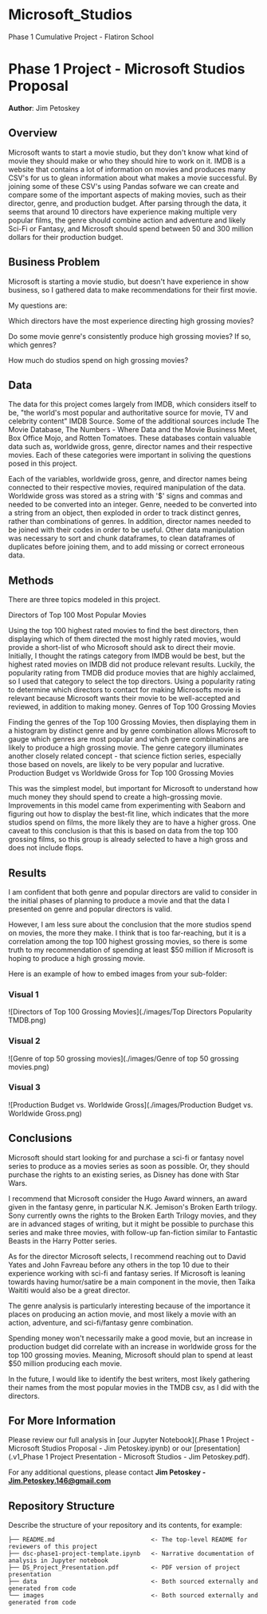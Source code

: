 # Microsoft_Studios
Phase 1 Cumulative Project - Flatiron School

# Phase 1 Project - Microsoft Studios Proposal

**Author**: Jim Petoskey

## Overview

Microsoft wants to start a movie studio, but they don't know what kind of movie they should make or who they should hire to work on it. IMDB is a website that contains a lot of information on movies and produces many CSV's for us to glean information about what makes a movie successful.  By joining some of these CSV's using Pandas sofware we can create and compare some of the important aspects of making movies, such as their director, genre, and production budget.  After parsing through the data, it seems that around 10 directors have experience making multiple very popular films, the genre should combine action and adventure and likely Sci-Fi or Fantasy, and Microsoft should spend between 50 and 300 million dollars for their production budget.

## Business Problem

Microsoft is starting a movie studio, but doesn't have experience in show business, so I gathered data to make recommendations for their first movie.

My questions are:

Which directors have the most experience directing high grossing movies?

Do some movie genre's consistently produce high grossing movies?
If so, which genres?

How much do studios spend on high grossing movies?


## Data

The data for this project comes largely from IMDB, which considers itself to be, "the world's most popular and authoritative source for movie, TV and celebrity content" IMDB Source. Some of the additional sources include The Movie Database, The Numbers - Where Data and the Movie Business Meet, Box Office Mojo, and Rotten Tomatoes. These databases contain valuable data such as, worldwide gross, genre, director names and their respective movies. Each of these categories were important in soliving the questions posed in this project.

Each of the variables, worldwide gross, genre, and director names being connected to their respective movies, required manipulation of the data. Worldwide gross was stored as a string with '$' signs and commas and needed to be converted into an integer. Genre, needed to be converted into a string from an object, then exploded in order to track distinct genres, rather than combinations of genres. In addition, director names needed to be joined with their codes in order to be useful. Other data manipulation was necessary to sort and chunk dataframes, to clean dataframes of duplicates before joining them, and to add missing or correct erroneous data.


## Methods

There are three topics modeled in this project.

Directors of Top 100 Most Popular Movies

Using the top 100 highest rated movies to find the best directors, then displaying which of them directed the most highly rated movies, would provide a short-list of who Microsoft should ask to direct their movie. Initially, I thought the ratings category from IMDB would be best, but the highest rated movies on IMDB did not produce relevant results. Luckily, the popularity rating from TMDB did produce movies that are highly acclaimed, so I used that category to select the top directors.
Using a popularity rating to determine which directors to contact for making Microsofts movie is relevant because Microsoft wants their movie to be well-accepted and reviewed, in addition to making money.
Genres of Top 100 Grossing Movies

Finding the genres of the Top 100 Grossing Movies, then displaying them in a histogram by distinct genre and by genre combination allows Microsoft to gauge which genres are most popular and which genre combinations are likely to produce a high grossing movie. The genre category illuminates another closely related concept - that science fiction series, especially those based on novels, are likely to be very popular and lucrative.
Production Budget vs Worldwide Gross for Top 100 Grossing Movies

This was the simplest model, but important for Microsoft to understand how much money they should spend to create a high-grossing movie. Improvements in this model came from experimenting with Seaborn and figuring out how to display the best-fit line, which indicates that the more studios spend on films, the more likely they are to have a higher gross. One caveat to this conclusion is that this is based on data from the top 100 grossing films, so this group is already selected to have a high gross and does not include flops.

## Results

I am confident that both genre and popular directors are valid to consider in the initial phases of planning to produce a movie and that the data I presented on genre and popular directors is valid.

However, I am less sure about the conclusion that the more studios spend on movies, the more they make. I think that is too far-reaching, but it is a correlation among the top 100 highest grossing movies, so there is some truth to my recommendation of spending at least $50 million if Microsoft is hoping to produce a high grossing movie.



Here is an example of how to embed images from your sub-folder:

### Visual 1
![Directors of Top 100 Grossing Movies](./images/Top Directors Popularity TMDB.png)

### Visual 2
![Genre of top 50 grossing movies](./images/Genre of top 50 grossing movies.png)

### Visual 3
![Production Budget vs. Worldwide Gross](./images/Production Budget vs. Worldwide Gross.png)

## Conclusions

Microsoft should start looking for and purchase a sci-fi or fantasy novel series to produce as a movies series as soon as possible. Or, they should purchase the rights to an existing series, as Disney has done with Star Wars.

I recommend that Microsoft consider the Hugo Award winners, an award given in the fantasy genre, in particular N.K. Jemison's Broken Earth trilogy. Sony currently owns the rights to the Broken Earth Trilogy movies, and they are in advanced stages of writing, but it might be possible to purchase this series and make three movies, with follow-up fan-fiction similar to Fantastic Beasts in the Harry Potter series.

As for the director Microsoft selects, I recommend reaching out to David Yates and John Favreau before any others in the top 10 due to their experience working with sci-fi and fantasy series. If Microsoft is leaning towards having humor/satire be a main component in the movie, then Taika Waititi would also be a great director.

The genre analysis is particularly interesting because of the importance it places on producing an action movie, and most likely a movie with an action, adventure, and sci-fi/fantasy genre combination.

Spending money won't necessarily make a good movie, but an increase in production budget did correlate with an increase in worldwide gross for the top 100 grossing movies. Meaning, Microsoft should plan to spend at least $50 million producing each movie.

In the future, I would like to identify the best writers, most likely gathering their names from the most popular movies in the TMDB csv, as I did with the directors.

## For More Information

Please review our full analysis in [our Jupyter Notebook](.Phase 1 Project - Microsoft Studios Proposal - Jim Petoskey.ipynb) or our [presentation](.v1_Phase 1 Project Presentation - Microsoft Studios - Jim Petoskey.pdf).

For any additional questions, please contact **Jim Petoskey - Jim.Petoskey.146@gmail.com**

## Repository Structure

Describe the structure of your repository and its contents, for example:

```
├── README.md                           <- The top-level README for reviewers of this project
├── dsc-phase1-project-template.ipynb   <- Narrative documentation of analysis in Jupyter notebook
├── DS_Project_Presentation.pdf         <- PDF version of project presentation
├── data                                <- Both sourced externally and generated from code
└── images                              <- Both sourced externally and generated from code
```
